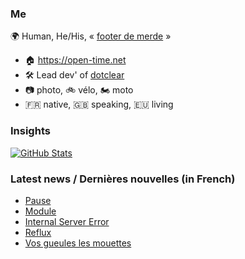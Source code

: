 ### Me

🌍 Human, He/His, « [footer de merde](https://open-time.net/post/2013/07/17/La-veritable-histoire-du-Footer-de-merde-) » 
* 🏠 https://open-time.net 
* 🛠️ Lead dev' of [dotclear](https://git.dotclear.org/dev/dotclear)
* 📷 photo, 🚲 vélo, 🏍️ moto 
* 🇫🇷 native, 🇬🇧 speaking, 🇪🇺 living

### Insights

[![GitHub Stats](https://github-readme-stats-sigma-five.vercel.app/api?username=franck-paul)](https://github.com/franck-paul)

### Latest news / Dernières nouvelles (in French)

<!-- BLOG-POST-LIST:START -->
- [Pause](https://open-time.net/post/2024/03/29/Pause)
- [Module](https://open-time.net/post/2024/03/28/Module)
- [Internal Server Error](https://open-time.net/post/2024/03/27/Internal-Server-Error)
- [Reflux](https://open-time.net/post/2024/03/26/Reflux)
- [Vos gueules les mouettes](https://open-time.net/post/2024/03/25/Vos-gueules-les-mouettes)
<!-- BLOG-POST-LIST:END -->
